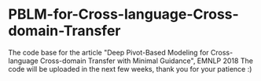 # PBLM-for-Cross-language-Cross-domain-Transfer
The code base for the article "Deep Pivot-Based Modeling for Cross-language Cross-domain Transfer with Minimal Guidance", EMNLP 2018
The code will be uploaded in the next few weeks, thank you for your patience :)

